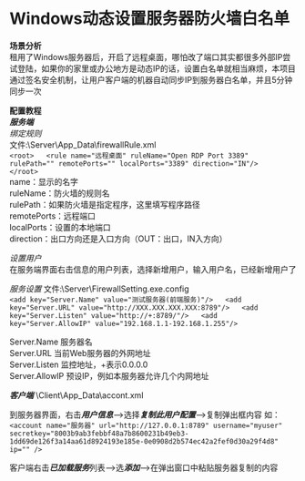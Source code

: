 # Windows动态设置服务器防火墙白名单  
**场景分析**  
租用了Windows服务器后，开启了远程桌面，哪怕改了端口其实都很多外部IP尝试登陆，如果你的家里或办公地方是动态IP的话，设置白名单就相当麻烦，本项目通过签名安全机制，让用户客户端的机器自动同步IP到服务器白名单，并且5分钟同步一次

**配置教程**  
***服务端***  
*绑定规则*  
文件:\Server\App_Data\firewallRule.xml  
`<root>  
<rule name="远程桌面" ruleName="Open RDP Port 3389" rulePath=""
      remotePorts="" localPorts="3389" direction="IN"/>  
</root>`  
name：显示的名字  
ruleName：防火墙的规则名  
rulePath：如果防火墙是指定程序，这里填写程序路径  
remotePorts：远程端口  
localPorts：设置的本地端口  
direction：出口方向还是入口方向（OUT：出口，IN入方向） 

*设置用户*  
在服务端界面右击信息的用户列表，选择新增用户，输入用户名，已经新增用户了

*服务设置*
文件:\Server\FirewallSetting.exe.config  
`<add key="Server.Name" value="测试服务器(前端服务)"/>  
<add key="Server.URL" value="http://XXX.XXX.XXX.XXX:8789"/>  
<add key="Server.Listen" value="http://+:8789/"/>  
<add key="Server.AllowIP" value="192.168.1.1-192.168.1.255"/>`  

Server.Name 服务器名  
Server.URL 当前Web服务器的外网地址  
Server.Listen  监控地址，+表示0.0.0.0  
Server.AllowIP  预设IP，例如本服务器允许几个内网地址  

***客户端***
\Client\App_Data\accont.xml

到服务器界面，右击***用户信息***-->选择***复制此用户配置***-->复制弹出框内容
如：`<account name="服务器" url="http://127.0.0.1:8789" username="myuser" secretkey="8003b9ab3febbf48a7b8600231b49eb3-1dd69de126f3a14aa61d8924193e185e-0e0908d2b574ec42a2fef0d30a29f4d8" ip="" />`  

客户端右击***已加载服务***列表-->选***添加***-->在弹出窗口中粘贴服务器复制的内容


